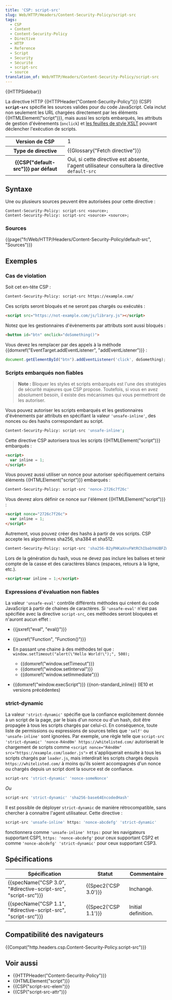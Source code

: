 ```yaml
---
title: 'CSP: script-src'
slug: Web/HTTP/Headers/Content-Security-Policy/script-src
tags:
  - CSP
  - Content
  - Content-Security-Policy
  - Directive
  - HTTP
  - Reference
  - Script
  - Security
  - Sécurité
  - script-src
  - source
translation_of: Web/HTTP/Headers/Content-Security-Policy/script-src
---
```

{{HTTPSidebar}}

La directive HTTP {{HTTPHeader("Content-Security-Policy")}} (CSP) **`script-src`** spécifie les sources valides pour du code JavaScript. Cela inclut non seulement les URL chargées directement par les éléments {{HTMLElement("script")}}, mais aussi les scripts embarqués, les attributs de gestion d'évènements (`onclick`) et [les feuilles de style XSLT](/en-US/docs/Web/XSLT) pouvant déclencher l'exécution de scripts.

<table class="properties">
  <tbody>
    <tr>
      <th scope="row">Version de CSP</th>
      <td>1</td>
    </tr>
    <tr>
      <th scope="row">Type de directive</th>
      <td>{{Glossary("Fetch directive")}}</td>
    </tr>
    <tr>
      <th scope="row">{{CSP("default-src")}} par défaut</th>
      <td>
        Oui, si cette directive est absente, l'agent utilisateur consultera la
        directive <code>default-src</code>
      </td>
    </tr>
  </tbody>
</table>

## Syntaxe

Une ou plusieurs sources peuvent être autorisées pour cette directive :

    Content-Security-Policy: script-src <source>;
    Content-Security-Policy: script-src <source> <source>;

### Sources

{{page("fr/Web/HTTP/Headers/Content-Security-Policy/default-src", "Sources")}}

## Exemples

### Cas de violation

Soit cet en-tête CSP :

```bash
Content-Security-Policy: script-src https://example.com/
```

Ces scripts seront bloqués et ne seront pas chargés ou exécutés :

```html
<script src="https://not-example.com/js/library.js"></script>
```

Notez que les gestionnaires d'évènements par attributs sont aussi bloqués :

```html
<button id="btn" onclick="doSomething()">
```

Vous devez les remplacer par des appels à la méthode {{domxref("EventTarget.addEventListener", "addEventListener")}} :

```js
document.getElementById("btn").addEventListener('click', doSomething);
```

### Scripts embarqués non fiables

> **Note :** Bloquer les styles et scripts embarqués est l'une des stratégies de sécurité majeures que CSP propose. Toutefois, si vous en avez absolument besoin, il existe des mécanismes qui vous permettront de les autoriser.

Vous pouvez autoriser les scripts embarqués et les gestionnaires d'évènements par attributs en spécifiant la valeur `'unsafe-inline'`, des nonces ou des hashs correspondant au script.

```bash
Content-Security-Policy: script-src 'unsafe-inline';
```

Cette directive CSP autorisera tous les scripts {{HTMLElement("script")}} embarqués :

```html
<script>
  var inline = 1;
</script>
```

Vous pouvez aussi utiliser un nonce pour autoriser spécifiquement certains éléments {{HTMLElement("script")}} embarqués :

```bash
Content-Security-Policy: script-src 'nonce-2726c7f26c'
```

Vous devrez alors définir ce nonce sur l'élément {{HTMLElement("script")}} :

```html
<script nonce="2726c7f26c">
  var inline = 1;
</script>
```

Autrement, vous pouvez créer des hashs à partir de vos scripts. CSP accepte les algorithmes sha256, sha384 et sha512.

```bash
Content-Security-Policy: script-src 'sha256-B2yPHKaXnvFWtRChIbabYmUBFZdVfKKXHbWtWidDVF8='
```

Lors de la génération du hash, vous ne devez pas inclure les balises et tenir compte de la casse et des caractères blancs (espaces, retours à la ligne, etc.).

```html
<script>var inline = 1;</script>
```

### Expressions d'évaluation non fiables

La valeur `'unsafe-eval'` contrôle différents méthodes qui créent du code JavaScript à partir de chaines de caractères. Si `'unsafe-eval'` n'est pas spécifiée avec la directive `script-src`, ces méthodes seront bloquées et n'auront aucun effet :

- {{jsxref("eval", "eval()")}}
- {{jsxref("Function", "Function()")}}
- En passant une chaine à des méthodes tel que : `window.setTimeout("alert(\"Hello World!\");", 500);`

  - {{domxref("window.setTimeout")}}
  - {{domxref("window.setInterval")}}
  - {{domxref("window.setImmediate")}}

- {{domxref("window.execScript")}} {{non-standard_inline}} (IE10 et versions précédentes)

### strict-dynamic

La valeur `'strict-dynamic'` spécifie que la confiance explicitement donnée à un script de la page, par le biais d'un nonce ou d'un hash, doit être propagée à tous les scripts chargés par celui-ci. En conséquence, toute liste de permissions ou expressions de sources telles que `'self'` ou `'unsafe-inline'` sont ignorées. Par exemple, une règle telle que `script-src 'strict-dynamic' 'nonce-R4nd0m' https://whitelisted.com/` autoriserait le chargement de scripts comme `<script nonce="R4nd0m" src="https://example.com/loader.js">` et s'appliquerait ensuite à tous les scripts chargés par `loader.js`, mais interdirait les scripts chargés depuis `https://whitelisted.com/` à moins qu'ils soient accompagnés d'un nonce ou chargés depuis un script dont la source est de confiance.

```bash
script-src 'strict-dynamic' 'nonce-someNonce'
```

_Ou_

```bash
script-src 'strict-dynamic' 'sha256-base64EncodedHash'
```

Il est possible de déployer `strict-dynamic` de manière rétrocompatible, sans chercher à connaitre l'agent utilisateur. Cette directive :

```bash
script-src 'unsafe-inline' https: 'nonce-abcdefg' 'strict-dynamic'
```

fonctionnera comme `'unsafe-inline' https:` pour les navigateurs supportant CSP1, `https: 'nonce-abcdefg'` pour ceux supportant CSP2 et comme `'nonce-abcdefg' 'strict-dynamic'` pour ceux supportant CSP3.

## Spécifications

| Spécification                                                                        | Statut                       | Commentaire         |
| ------------------------------------------------------------------------------------ | ---------------------------- | ------------------- |
| {{specName("CSP 3.0", "#directive-script-src", "script-src")}} | {{Spec2('CSP 3.0')}} | Inchangé.           |
| {{specName("CSP 1.1", "#directive-script-src", "script-src")}} | {{Spec2('CSP 1.1')}} | Initial definition. |

## Compatibilité des navigateurs

{{Compat("http.headers.csp.Content-Security-Policy.script-src")}}

## Voir aussi

- {{HTTPHeader("Content-Security-Policy")}}
- {{HTMLElement("script")}}
- {{CSP("script-src-elem")}}
- {{CSP("script-src-attr")}}

